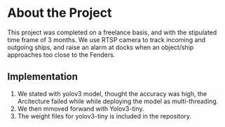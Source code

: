 # About the Project

  This project was completed on a freelance basis, and with the stipulated time frame of 3 months.
  We use RTSP camera to track incoming and outgoing ships, and raise an alarm at docks when an object/ship approaches too close to the Fenders.
  
## Implementation
1. We stated with yolov3 model, thought the accuracy was high, the Arcitecture failed while while deploying the model as multi-threading.
2. We then mmoved forwand with Yolov3-tiny.
3. The weight files for yolov3-tiny is included in the repository.
